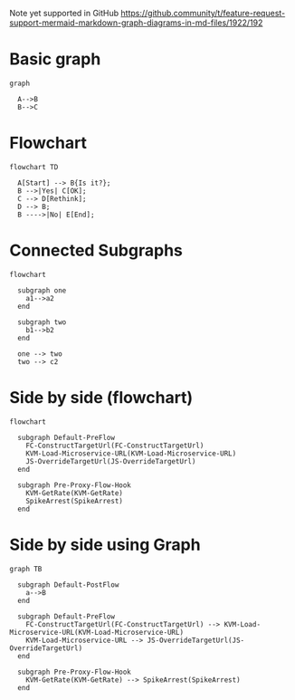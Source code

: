 Note yet supported in GitHub https://github.community/t/feature-request-support-mermaid-markdown-graph-diagrams-in-md-files/1922/192

# Basic graph

```mermaid
graph

  A-->B
  B-->C
```

# Flowchart

```mermaid
flowchart TD

  A[Start] --> B{Is it?};
  B -->|Yes| C[OK];
  C --> D[Rethink];
  D --> B;
  B ---->|No| E[End];
```

# Connected Subgraphs

```mermaid
flowchart

  subgraph one
    a1-->a2
  end

  subgraph two
    b1-->b2
  end

  one --> two
  two --> c2
```

# Side by side (flowchart)

```mermaid
flowchart

  subgraph Default-PreFlow
    FC-ConstructTargetUrl(FC-ConstructTargetUrl)
    KVM-Load-Microservice-URL(KVM-Load-Microservice-URL)
    JS-OverrideTargetUrl(JS-OverrideTargetUrl)
  end

  subgraph Pre-Proxy-Flow-Hook
    KVM-GetRate(KVM-GetRate)
    SpikeArrest(SpikeArrest)
  end
```
# Side by side using Graph

```mermaid
graph TB

  subgraph Default-PostFlow
    a-->B
  end

  subgraph Default-PreFlow
    FC-ConstructTargetUrl(FC-ConstructTargetUrl) --> KVM-Load-Microservice-URL(KVM-Load-Microservice-URL)
    KVM-Load-Microservice-URL --> JS-OverrideTargetUrl(JS-OverrideTargetUrl)
  end

  subgraph Pre-Proxy-Flow-Hook
    KVM-GetRate(KVM-GetRate) --> SpikeArrest(SpikeArrest)
  end
```
